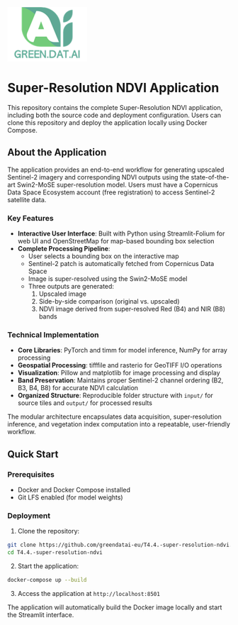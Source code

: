 ![GreenDataI Logo](./assets/greendatailogo.png)

# Super-Resolution NDVI Application

This repository contains the complete Super-Resolution NDVI application, including both the source code and deployment configuration. Users can clone this repository and deploy the application locally using Docker Compose.

## About the Application

The application provides an end-to-end workflow for generating upscaled Sentinel-2 imagery and corresponding NDVI outputs using the state-of-the-art Swin2-MoSE super-resolution model. Users must have a Copernicus Data Space Ecosystem account (free registration) to access Sentinel-2 satellite data.

### Key Features

- **Interactive User Interface**: Built with Python using Streamlit-Folium for web UI and OpenStreetMap for map-based bounding box selection
- **Complete Processing Pipeline**:
  - User selects a bounding box on the interactive map
  - Sentinel-2 patch is automatically fetched from Copernicus Data Space
  - Image is super-resolved using the Swin2-MoSE model
  - Three outputs are generated:
    1. Upscaled image
    2. Side-by-side comparison (original vs. upscaled)
    3. NDVI image derived from super-resolved Red (B4) and NIR (B8) bands

### Technical Implementation

- **Core Libraries**: PyTorch and timm for model inference, NumPy for array processing
- **Geospatial Processing**: tifffile and rasterio for GeoTIFF I/O operations
- **Visualization**: Pillow and matplotlib for image processing and display
- **Band Preservation**: Maintains proper Sentinel-2 channel ordering (B2, B3, B4, B8) for accurate NDVI calculation
- **Organized Structure**: Reproducible folder structure with `input/` for source tiles and `output/` for processed results

The modular architecture encapsulates data acquisition, super-resolution inference, and vegetation index computation into a repeatable, user-friendly workflow.

## Quick Start

### Prerequisites

- Docker and Docker Compose installed
- Git LFS enabled (for model weights)

### Deployment

1. Clone the repository:

```bash
git clone https://github.com/greendatai-eu/T4.4.-super-resolution-ndvi.git
cd T4.4.-super-resolution-ndvi
```

2. Start the application:

```bash
docker-compose up --build
```

3. Access the application at `http://localhost:8501`

The application will automatically build the Docker image locally and start the Streamlit interface.

